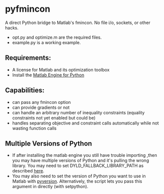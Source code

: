 # pyfmincon
A direct Python bridge to Matlab's fmincon.  No file i/o, sockets, or other hacks.

- opt.py and optimize.m are the required files.
- example.py is a working example.

## Requirements:
- A license for Matlab and its optimization toolbox
- Install the [Matlab Engine for Python](http://www.mathworks.com/help/matlab/matlab_external/install-the-matlab-engine-for-python.html)

## Capabilities:
- can pass any fmincon option
- can provide gradients or not
- can handle an arbitrary number of inequality constraints (equality constraints not yet enabled but could be)
- handles separating objective and constraint calls automatically while not wasting function calls

## Multiple Versions of Python
- If after installing the matlab engine you still have trouble importing ,then you may have multiple versions of Python and it's pulling the wrong library. You may need to set DYLD\_FALLBACK\_LIBRARY\_PATH as described [here](http://www.mathworks.com/matlabcentral/answers/233539-error-importing-matlab-engine-into-python).
- You may also need to set the version of Python you want to use in Matlab with [pyversion](http://www.mathworks.com/help/matlab/ref/pyversion.html).  Alternatively, the script lets you pass this argument in directly (with setpython).